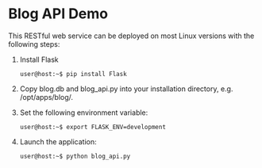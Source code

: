 # Blog API Demo

This RESTful web service can be deployed on most Linux versions with the following steps:

1. Install Flask

    `user@host:~$ pip install Flask `

2. Copy blog.db and blog_api.py into your installation directory, e.g. /opt/apps/blog/.

3. Set the following environment variable:

    `user@host:~$ export FLASK_ENV=development`

4. Launch the application:

    `user@host:~$ python blog_api.py`


